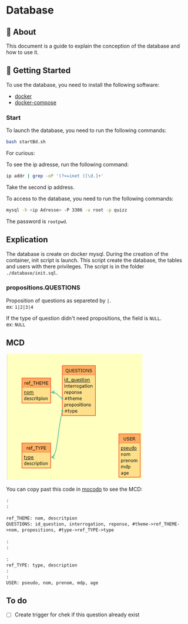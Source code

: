 # Database

## 🧐 About <a name = "about"></a>
This document is a guide to explain the conception of the database and how to use it.

## 🏁 Getting Started <a name = "getting_started"></a>
To use the database, you need to install the following software:
- [docker](https://www.docker.com/)
- [docker-compose](https://docs.docker.com/compose/)

### Start
To launch the database, you need to run the following commands:
```bash
bash startBd.sh
```

For curious: 

To see the ip adresse, run the following command:   
```bash
ip addr | grep -oP '(?<=inet )[\d.]+'
```
Take the second ip address.  
  
    

To access to the database, you need to run the following commands:
```bash
mysql -h <ip Adresse> -P 3306 -u root -p quizz
```
The password is `rootpwd`.  

## Explication
The database is create on docker mysql. During the creation of the container, init script is launch. This script create the database, the tables and users with there privileges. The script is in the folder `./database/init.sql`.

### propositions.QUESTIONS
Proposition of questions as separeted by `|`.   
    ex: `1|2|3|4`   

If the type of question didn't need propositions, the field is `NULL`.   
    ex: `NULL`


## MCD
![MCD](./mcd.png)

You can copy past this code in [mocodo](https://www.mocodo.net) to see the MCD:  
```
:
:

ref_THEME: nom, descritpion
QUESTIONS: id_question, interrogation, reponse, #theme->ref_THEME->nom, propositions, #type->ref_TYPE->type

:
:

:
ref_TYPE: type, description
:
:
USER: pseudo, nom, prenom, mdp, age
```

## To do
- [ ] Create trigger for chek if this question already exist